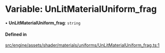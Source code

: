 # Variable: UnLitMaterialUniform\_frag

• **UnLitMaterialUniform\_frag**: `string`

#### Defined in

[src/engine/assets/shader/materials/uniforms/UnLitMaterialUniform_frag.ts:1](https://github.com/Orillusion/orillusion/blob/main/src/engine/assets/shader/materials/uniforms/UnLitMaterialUniform_frag.ts#L1)
